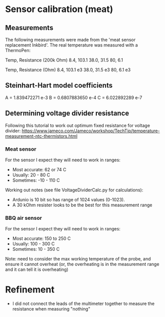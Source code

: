 # Sensor calibration (meat)

## Measurements
The following measurements were made from the 'meat sensor replacement Inkbird'. The real temperature was measured with a ThermoPen:

Temp, Resistance (200k Ohm)
8.4, 103.1
38.0, 31.5
80, 6.1

Temp, Resistance (Ohm)
8.4, 103.1 e3
38.0, 31.5 e3
80, 6.1 e3

## Steinhart-Hart model coefficients
A = 1.839472271 e-3
B = 0.6807883650 e-4
C = 6.022892289 e-7

## Determining voltage divider resistance
Following this tutorial to work out optimum fixed resistance for voltage divider: https://www.jameco.com/Jameco/workshop/TechTip/temperature-measurement-ntc-thermistors.html

### Meat sensor
For the sensor I expect they will need to work in ranges:
* Most accurate: 62 or 74 C
* Usually: 20 - 80 C
* Sometimes: -10 - 110 C

Working out notes (see file VoltageDividerCalc.py for calculations):
* Ardunio is 10 bit so has range of 1024 values (0-1023).
* A 30 kOhm resister looks to be the best for this measurement range

### BBQ air sensor
For the sensor I expect they will need to work in ranges:
* Most accurate: 150 to 250 C
* Usually: 100 - 300 C
* Sometimes: 10 - 350 C

Note: need to consider the max working temperature of the probe, and ensure it cannot overheat (or, the overheating is in the measurement range and it can tell it is overheating)

# Refinement
* I did not connect the leads of the multimeter together to measure the resistance when measuring "nothing"